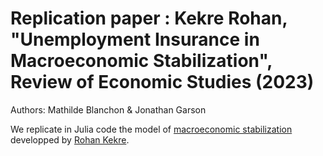 # Replication paper : Kekre Rohan, "Unemployment Insurance in Macroeconomic Stabilization", **Review of Economic Studies** (2023)

Authors: Mathilde Blanchon & Jonathan Garson

We replicate in Julia code the model of [macroeconomic stabilization](https://academic.oup.com/restud/article-abstract/90/5/2439/6931813) developped by [Rohan Kekre](https://sites.google.com/site/rohankekre/).
